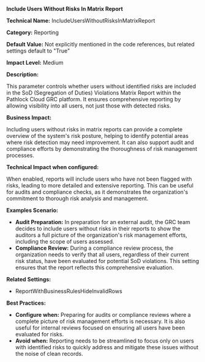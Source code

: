 **Include Users Without Risks In Matrix Report**

**Technical Name:** IncludeUsersWithoutRisksInMatrixReport

**Category:** Reporting

**Default Value:** Not explicitly mentioned in the code references, but related settings default to "True"

**Impact Level:** Medium

**Description:**

This parameter controls whether users without identified risks are included in the SoD (Segregation of Duties) Violations Matrix Report within the Pathlock Cloud GRC platform. It ensures comprehensive reporting by allowing visibility into all users, not just those with detected risks.

**Business Impact:**

Including users without risks in matrix reports can provide a complete overview of the system's risk posture, helping to identify potential areas where risk detection may need improvement. It can also support audit and compliance efforts by demonstrating the thoroughness of risk management processes.

**Technical Impact when configured:**

When enabled, reports will include users who have not been flagged with risks, leading to more detailed and extensive reporting. This can be useful for audits and compliance checks, as it demonstrates the organization's commitment to thorough risk analysis and management.

**Examples Scenario:**

- **Audit Preparation:** In preparation for an external audit, the GRC team decides to include users without risks in their reports to show the auditors a full picture of the organization's risk management efforts, including the scope of users assessed.
- **Compliance Review:** During a compliance review process, the organization needs to verify that all users, regardless of their current risk status, have been evaluated for potential SoD violations. This setting ensures that the report reflects this comprehensive evaluation.

**Related Settings:**

- ReportWithBusinessRulesHideInvalidRows

**Best Practices:** 

- **Configure when:** Preparing for audits or compliance reviews where a complete picture of risk management efforts is necessary. It is also useful for internal reviews focused on ensuring all users have been evaluated for risks.
- **Avoid when:** Reporting needs to be streamlined to focus only on users with identified risks to quickly address and mitigate these issues without the noise of clean records.